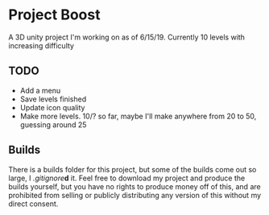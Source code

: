 # Project Boost
A 3D unity project I'm working on as of 6/15/19. Currently 10 levels with increasing difficulty
## TODO
- Add a menu
- Save levels finished
- Update icon quality
- Make more levels. 10/? so far, maybe I'll make anywhere from 20 to 50, guessing around 25
## Builds
There is a builds folder for this project, but some of the builds come out so large, I *.gitignore***d** it. Feel free to download my project and produce the builds yourself, but you have no rights to produce money off of this, and are prohibited from selling or publicly distributing any version of this without my direct consent.
